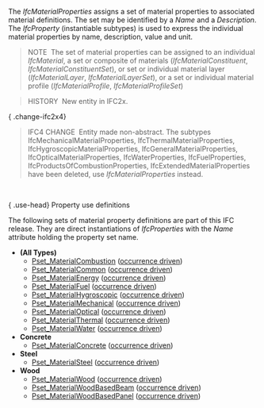 ﻿The _IfcMaterialProperties_ assigns a set of material properties to associated material definitions. The set may be identified by a _Name_ and a _Description_. The _IfcProperty_ (instantiable subtypes) is used to express the individual material properties by name, description, value and unit.

> NOTE&nbsp; The set of material properties can be assigned to an individual _IfcMaterial_, a set or composite of materials (_IfcMaterialConstituent_, _IfcMaterialConstituentSet_), or set or individual material layer (_IfcMaterialLayer_, _IfcMaterialLayerSet_), or a set or individual material profile (_IfcMaterialProfile_, _IfcMaterialProfileSet_)

> HISTORY&nbsp; New entity in IFC2x.

{ .change-ifc2x4}
> IFC4 CHANGE&nbsp; Entity made non-abstract. The subtypes IfcMechanicalMaterialProperties, IfcThermalMaterialProperties, IfcHygroscopicMaterialProperties, IfcGeneralMaterialProperties, IfcOpticalMaterialProperties, IfcWaterProperties, IfcFuelProperties, IfcProductsOfCombustionProperties, IfcExtendedMaterialProperties have been deleted, use _IfcMaterialProperties_ instead.

&nbsp;

{ .use-head}
Property use definitions

The following sets of material property definitions are part of this IFC release. They are direct instantiations of _IfcProperties_ with the _Name_ attribute holding the property set name.

* **(All Types)** 
    * [Pset_MaterialCombustion](../../psd/ifcmaterialresource/Pset_MaterialCombustion.xml) ([occurrence driven](../../ifckernel/lexical/ifcpropertysettemplatetypeenum.htm))
    * [Pset_MaterialCommon](../../psd/ifcmaterialresource/Pset_MaterialCommon.xml) ([occurrence driven](../../ifckernel/lexical/ifcpropertysettemplatetypeenum.htm))
    * [Pset_MaterialEnergy](../../psd/ifcmaterialresource/Pset_MaterialEnergy.xml) ([occurrence driven](../../ifckernel/lexical/ifcpropertysettemplatetypeenum.htm))
    * [Pset_MaterialFuel](../../psd/ifcmaterialresource/Pset_MaterialFuel.xml) ([occurrence driven](../../ifckernel/lexical/ifcpropertysettemplatetypeenum.htm))
    * [Pset_MaterialHygroscopic](../../psd/ifcmaterialresource/Pset_MaterialHygroscopic.xml) ([occurrence driven](../../ifckernel/lexical/ifcpropertysettemplatetypeenum.htm))
    * [Pset_MaterialMechanical](../../psd/ifcmaterialresource/Pset_MaterialMechanical.xml) ([occurrence driven](../../ifckernel/lexical/ifcpropertysettemplatetypeenum.htm))
    * [Pset_MaterialOptical](../../psd/ifcmaterialresource/Pset_MaterialOptical.xml) ([occurrence driven](../../ifckernel/lexical/ifcpropertysettemplatetypeenum.htm))
    * [Pset_MaterialThermal](../../psd/ifcmaterialresource/Pset_MaterialThermal.xml) ([occurrence driven](../../ifckernel/lexical/ifcpropertysettemplatetypeenum.htm))
    * [Pset_MaterialWater](../../psd/ifcmaterialresource/Pset_MaterialWater.xml) ([occurrence driven](../../ifckernel/lexical/ifcpropertysettemplatetypeenum.htm)) 
* **Concrete** 
    * [Pset_MaterialConcrete](../../psd/ifcmaterialresource/Pset_MaterialConcrete.xml) ([occurrence driven](../../ifckernel/lexical/ifcpropertysettemplatetypeenum.htm)) 
* **Steel** 
    * [Pset_MaterialSteel](../../psd/ifcmaterialresource/Pset_MaterialSteel.xml) ([occurrence driven](../../ifckernel/lexical/ifcpropertysettemplatetypeenum.htm)) 
* **Wood** 
    * [Pset_MaterialWood](../../psd/ifcmaterialresource/Pset_MaterialWood.xml) ([occurrence driven](../../ifckernel/lexical/ifcpropertysettemplatetypeenum.htm))
    * [Pset_MaterialWoodBasedBeam](../../psd/ifcmaterialresource/Pset_MaterialWoodBasedBeam.xml) ([occurrence driven](../../ifckernel/lexical/ifcpropertysettemplatetypeenum.htm))
    * [Pset_MaterialWoodBasedPanel](../../psd/ifcmaterialresource/Pset_MaterialWoodBasedPanel.xml) ([occurrence driven](../../ifckernel/lexical/ifcpropertysettemplatetypeenum.htm))
